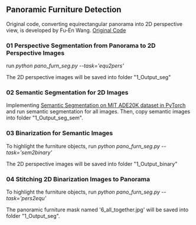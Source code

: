## Panoramic Furniture Detection
Original code, converting equirectangular panorama into 2D perspective view, is developed by Fu-En Wang.
[Original Code](https://github.com/fuenwang/Equirec2Perspec)

### 01 Perspective Segmentation from Panorama to 2D Perspective Images
run *python pano_furn_seg.py --task='equ2pers'*

The 2D perspective images will be saved into folder "1_Output_seg"

### 02 Semantic Segmentation for 2D Images
Implementing [Semantic Segmentation on MIT ADE20K dataset in PyTorch](https://github.com/CSAILVision/semantic-segmentation-pytorch) and run semantic segmentation for all images. 
Then, copy semantic images into folder "1_Output_seg_sem".

### 03 Binarization for Semantic Images
To highlight the furniture objects, run *python pano_furn_seg.py --task='sem2binary'*

The 2D perspective images will be saved into folder "1_Output_binary"

### 04 Stitching 2D Binarization Images to Panorama
To highlight the furniture objects, run *python pano_furn_seg.py --task='pers2equ'*

The panoramic furniture mask named '6_all_together.jpg' will be saved into folder "1_Output_seg".

